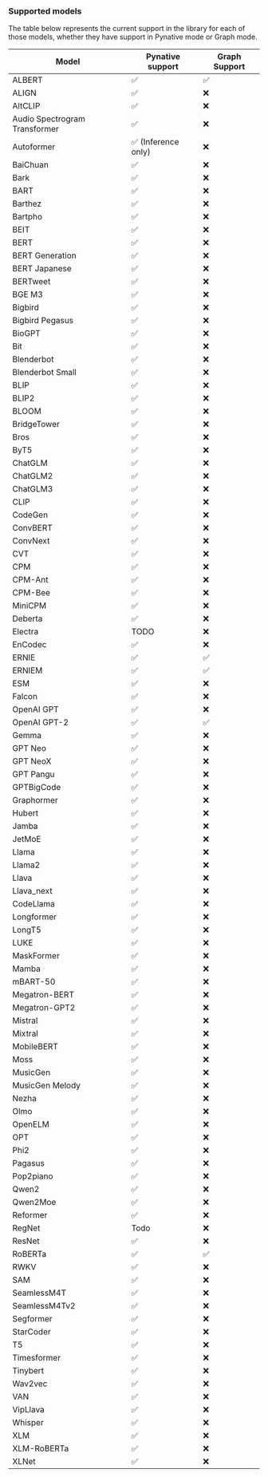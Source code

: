 ### Supported models

The table below represents the current support in the library for each of those models, whether they have support in Pynative mode or Graph mode.

| Model                         | Pynative support    | Graph Support |
|-------------------------------|---------------------|---------------|
| ALBERT                        | ✅                | ✅             |
| ALIGN	                        | ✅                | ❌             |
| AltCLIP	                    | ✅                | ❌             |
| Audio Spectrogram Transformer	| ✅                | ❌             |
| Autoformer                    | ✅ (Inference only)| ❌             |
| BaiChuan                      | ✅                | ❌             |
| Bark                          | ✅                | ❌             |
| BART                          | ✅                | ❌             |
| Barthez                       | ✅                | ❌             |
| Bartpho                       | ✅                | ❌             |
| BEIT                          | ✅                | ❌             |
| BERT                          | ✅                | ❌             |
| BERT Generation               | ✅                | ❌             |
| BERT Japanese                 | ✅                | ❌             |
| BERTweet                      | ✅                | ❌             |
| BGE M3                        | ✅                | ❌             |
| Bigbird                       | ✅                | ❌             |
| Bigbird Pegasus               | ✅                | ❌             |
| BioGPT                        | ✅                | ❌             |
| Bit                           | ✅                | ❌             |
| Blenderbot                    | ✅                | ❌             |
| Blenderbot Small              | ✅                | ❌             |
| BLIP                          | ✅                | ❌             |
| BLIP2                         | ✅                | ❌             |
| BLOOM                         | ✅                | ❌             |
| BridgeTower                   | ✅                | ❌             |
| Bros                          | ✅                | ❌             |
| ByT5                          | ✅                | ❌             |
| ChatGLM                       | ✅                | ❌             |
| ChatGLM2                      | ✅                | ❌             |
| ChatGLM3                      | ✅                | ❌             |
| CLIP                          | ✅                | ❌             |
| CodeGen                       | ✅                | ❌             |
| ConvBERT                      | ✅                | ❌             |
| ConvNext                      | ✅                | ❌             |
| CVT                           | ✅                | ❌             |
| CPM                           | ✅                | ❌             |
| CPM-Ant                       | ✅                | ❌             |
| CPM-Bee                       | ✅                | ❌             |
| MiniCPM                       | ✅                | ❌             |
| Deberta                       | ✅                | ❌             |
| Electra                       | TODO               | ❌             |
| EnCodec                       | ✅               | ❌             |
| ERNIE                         | ✅                | ✅             |
| ERNIEM                        | ✅                | ✅             |
| ESM                           | ✅                | ❌             |
| Falcon                        | ✅                | ❌             |
| OpenAI GPT                    | ✅                | ❌             |
| OpenAI GPT-2                  | ✅                | ✅             |
| Gemma                         | ✅                | ❌             |
| GPT Neo                       | ✅                | ❌             |
| GPT NeoX                      | ✅                | ❌             |
| GPT Pangu                     | ✅                | ❌             |
| GPTBigCode                    | ✅                | ❌             |
| Graphormer                    | ✅                | ❌             |
| Hubert                        | ✅                | ❌             |
| Jamba                         | ✅                | ❌             |
| JetMoE                        | ✅                | ❌             |
| Llama                         | ✅                | ❌             |
| Llama2                        | ✅                | ❌             |
| Llava                         | ✅                | ❌             |
| Llava_next                    | ✅                | ❌             |
| CodeLlama                     | ✅                | ❌             |
| Longformer                    | ✅                | ❌             |
| LongT5                        | ✅                | ❌             |
| LUKE                          | ✅                | ❌             |
| MaskFormer                    | ✅                | ❌             |
| Mamba                         | ✅                | ❌             |
| mBART-50                      | ✅                | ❌             |
| Megatron-BERT                 | ✅                | ❌             |
| Megatron-GPT2                 | ✅                | ❌             |
| Mistral                       | ✅                | ❌             |
| Mixtral                       | ✅                | ❌             |
| MobileBERT                    | ✅                | ❌             |
| Moss                          | ✅                | ❌             |
| MusicGen                      | ✅                | ❌             |
| MusicGen Melody               | ✅                | ❌             |
| Nezha                         | ✅                | ❌             |
| Olmo                          | ✅                | ❌             |
| OpenELM                       | ✅                | ❌             |
| OPT                           | ✅                | ❌             |
| Phi2                          | ✅                | ❌             |
| Pagasus                       | ✅                | ❌             |
| Pop2piano                     | ✅                | ❌             |
| Qwen2                         | ✅                | ❌             |
| Qwen2Moe                      | ✅                | ❌             |
| Reformer                      | ✅                | ❌             |
| RegNet                        | Todo              | ❌             |
| ResNet                        | ✅                | ❌             |
| RoBERTa                       | ✅                | ✅             |
| RWKV                          | ✅                | ❌             |
| SAM                           | ✅                | ❌             |
| SeamlessM4T                   | ✅                | ❌             |
| SeamlessM4Tv2                 | ✅                | ❌             |
| Segformer                     | ✅                | ❌             |
| StarCoder                     | ✅                | ❌             |
| T5                            | ✅                | ❌             |
| Timesformer                   | ✅                | ❌             |
| Tinybert                      | ✅                | ❌             |
| Wav2vec                       | ✅                | ❌             |
| VAN                           | ✅                | ❌             |
| VipLlava                      | ✅                | ❌             |
| Whisper                       | ✅                | ❌             |
| XLM                           | ✅                | ❌             |
| XLM-RoBERTa                   | ✅                | ❌             |
| XLNet                         | ✅                | ❌             |
